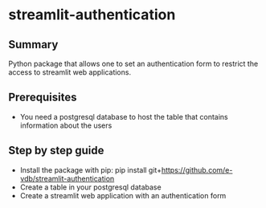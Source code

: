 # streamlit-authentication

## Summary
Python package that allows one to set an authentication form to restrict the access to streamlit web applications.

## Prerequisites
- You need a postgresql database to host the table that contains information about the users

## Step by step guide
- Install the package with pip: pip install git+https://github.com/e-vdb/streamlit-authentication
- Create a table in your postgresql database
- Create a streamlit web application with an authentication form
